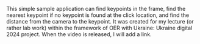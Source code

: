 This simple sample application can find keypoints in the frame, find the nearest keypoint if no keypoint is found at the click location, and find the distance from the camera to the keypoint.
It was created for my lecture (or rather lab work) within the framework of OER with Ukraine: Ukraine digital 2024 project.
When the video is released, I will add a link.
